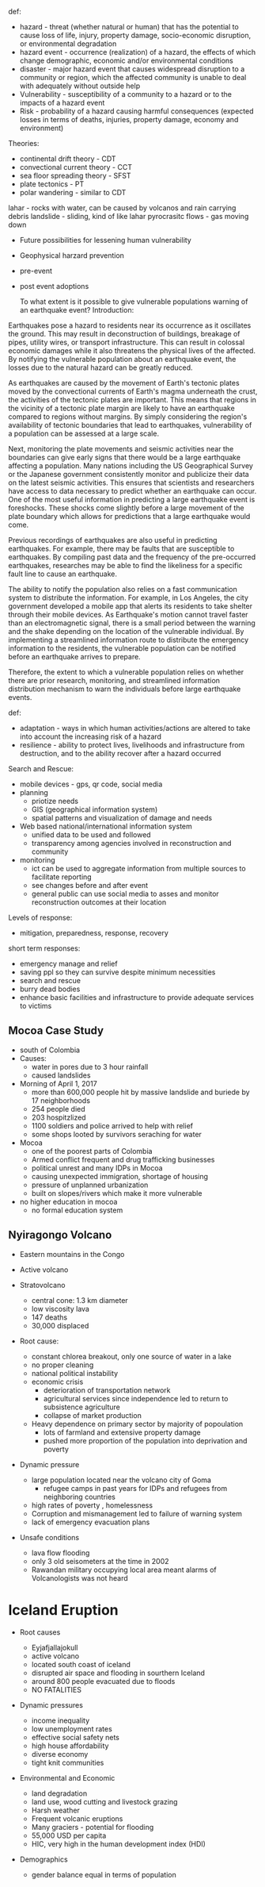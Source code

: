 def:

- hazard - threat (whether natural or human) that has the potential to cause loss of life, injury, property damage, socio-economic disruption, or environmental degradation
- hazard event - occurrence (realization) of a hazard, the effects of which change demographic, economic and/or environmental conditions
- disaster - major hazard event that causes widespread disruption to a community or region, which the affected community is unable to deal with adequately without outside help
- Vulnerability - susceptibility of a community to a hazard or to the impacts of a hazard event
- Risk - probability of a hazard causing harmful consequences (expected losses in terms of deaths, injuries, property damage, economy and environment)

Theories:
- continental drift theory - CDT
- convectional current theory - CCT
- sea floor spreading theory - SFST
- plate tectonics - PT
- polar wandering - similar to CDT

lahar - rocks with water, can be caused by volcanos and rain carrying debris
landslide - sliding, kind of like lahar
pyrocrasitc flows - gas moving down

- Future possibilities for lessening human vulnerability
- Geophysical harzard prevention
- pre-event
- post event adoptions


  To what extent is it possible to give vulnerable populations warning of an earthquake event?
  Introduction:

Earthquakes pose a hazard to residents near its occurrence as it oscillates the ground. This may result in deconstruction of buildings, breakage of pipes, utility wires, or transport infrastructure. This can result in colossal economic damages while it also threatens the physical lives of the affected. By notifying the vulnerable population about an earthquake event, the losses due to the natural hazard can be greatly reduced.

As earthquakes are caused by the movement of Earth's tectonic plates moved by the convectional currents of Earth's magma underneath the crust, the activities of the tectonic plates are important. This means that regions in the vicinity of a tectonic plate margin are likely to have an earthquake compared to regions without margins. By simply considering the region's availability of tectonic boundaries that lead to earthquakes, vulnerability of a population can be assessed at a large scale.

Next, monitoring the plate movements and seismic activities near the boundaries can give early signs that there would be a large earthquake affecting a population. Many nations including the US Geographical Survey or the Japanese government consistently monitor and publicize their data on the latest seismic activities. This ensures that scientists and researchers have access to data necessary to predict whether an earthquake can occur. One of the most useful information in predicting a large earthquake event is foreshocks. These shocks come slightly before a large movement of the plate boundary which allows for predictions that a large earthquake would come.

Previous recordings of earthquakes are also useful in predicting earthquakes. For example, there may be faults that are susceptible to earthquakes. By compiling past data and the frequency of the pre-occurred earthquakes, researches may be able to find the likeliness for a specific fault line to cause an earthquake.

The ability to notify the population also relies on a fast communication system to distribute the information. For example, in Los Angeles, the city government developed a mobile app that alerts its residents to take shelter through their mobile devices. As Earthquake's motion cannot travel faster than an electromagnetic signal, there is a small period between the warning and the shake depending on the location of the vulnerable individual. By implementing a streamlined information route to distribute the emergency information to the residents, the vulnerable population can be notified before an earthquake arrives to prepare.

Therefore, the extent to which a vulnerable population relies on whether there are prior research, monitoring, and streamlined information distribution mechanism to warn the individuals before large earthquake events.

def:
- adaptation - ways in which human activities/actions are altered to take into account the increasing risk of a hazard
- resilience - ability to protect lives, livelihoods and infrastructure from destruction, and to the ability recover after a hazard occurred


Search and Rescue:
- mobile devices - gps, qr code, social media
- planning  
  - priotize needs
  - GIS (geographical information system)
  - spatial patterns and visualization of damage and needs
- Web based national/international information system
  - unified data to be used and followed
  - transparency among agencies involved in reconstruction and community
- monitoring
  - ict can be used to aggregate information from multiple sources to facilitate reporting
  - see changes before and after event
  - general public can use social media to asses and monitor reconstruction outcomes at their location

Levels of response:
- mitigation, preparedness, response, recovery

short term responses:
- emergency manage and relief
- saving ppl so they can survive despite minimum necessities
- search and rescue
- burry dead bodies
- enhance basic facilities and infrastructure to provide adequate services to victims


## Mocoa Case Study
- south of Colombia
- Causes:
  - water in pores due to 3 hour rainfall 
  - caused landslides 
- Morning of April 1, 2017
  - more than 600,000 people hit by massive landslide and buriede by 17 neighborhoods 
  - 254 people died 
  - 203 hospitzlized 
  - 1100 soldiers and police arrived to help with relief 
  - some shops looted by survivors seraching for water 
- Mocoa
  - one of the poorest parts of Colombia 
  - Armed conflict frequent and drug trafficking businesses 
  - political unrest and many IDPs in Mocoa
  - causing unexpected immigration, shortage of housing
  - pressure of unplanned urbanization 
  - built on slopes/rivers which make it more vulnerable
- no higher education in mocoa 
  - no formal education system 

## Nyiragongo Volcano
- Eastern mountains in the Congo
- Active volcano
- Stratovolcano
  - central cone: 1.3 km diameter 
  - low viscosity lava 
  - 147 deaths 
  - 30,000 displaced 
- Root cause: 
  - constant chlorea breakout, only one source of water in a lake 
  - no proper cleaning 
  - national political instability 
  - economic crisis
    - deterioration of transportation network 
    - agricultural services since independence led to return to subsistence agriculture
    - collapse of market production 
  - Heavy dependence on primary sector by majority of popoulation
    - lots of farmland and extensive property damage 
    - pushed more proportion of the population into deprivation and poverty 

- Dynamic pressure
  - large population located near the volcano city of Goma
    - refugee camps in past years for IDPs and refugees from neighboring countries 
  - high rates of poverty , homelessness
  - Corruption and mismanagement led to failure of warning system 
  - lack of emergency evacuation plans 
- Unsafe conditions
  - lava flow flooding
  - only 3 old seisometers at the time in 2002
  - Rawandan military occupying local area meant alarms of Volcanologists was not heard

# Iceland Eruption
- Root causes
	- Eyjafjallajokull
	- active volcano
	- located south coast of iceland 
	- disrupted air space and flooding in sourthern Iceland 
	- around 800 people evacuated due to floods
	- NO FATALITIES
- Dynamic pressures
	- income inequality 
	- low unemployment rates
	- effective social safety nets
	- high house affordability
	- diverse economy
	- tight knit communities
- Environmental and Economic
	- land degradation 
	- land use, wood cutting and livestock grazing
	- Harsh weather
	- Frequent volcanic eruptions
	- Many graciers - potential for flooding 
	- 55,000 USD per capita
	- HIC, very high in the human development index (HDI)

- Demographics
  - gender balance equal in terms of population



